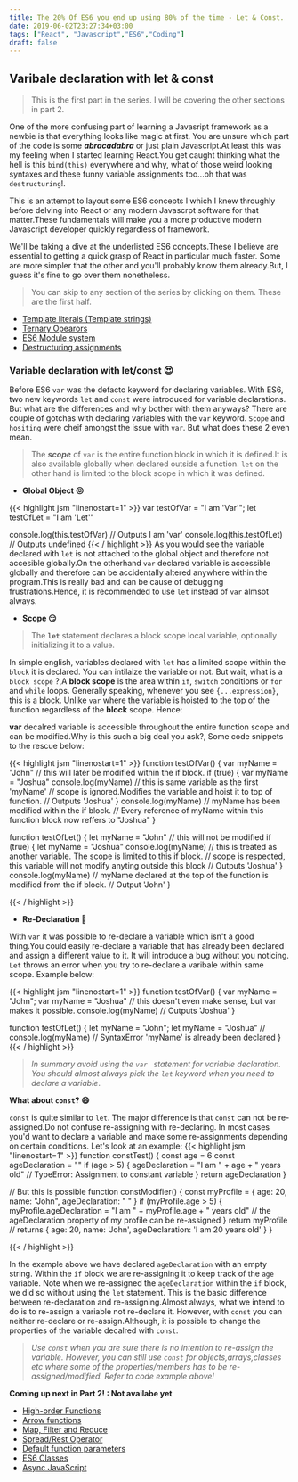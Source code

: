 ```yaml
---
title: The 20% Of ES6 you end up using 80% of the time - Let & Const.
date: 2019-06-02T23:27:34+03:00
tags: ["React", "Javascript","ES6","Coding"]
draft: false
---
```

## Varibale declaration with let & const
>  This is the first part in the series. I will be covering the other sections in part 2.

One of the more confusing part of learning a Javasript framework as a newbie is that everything looks like magic at first.
You are unsure which part of the code is some ***abracadabra*** or just plain Javascript.At least this was my feeling when I started learning React.You get caught thinking what the hell is this `bind(this)` everywhere and why, what of those weird looking syntaxes and these funny variable assignments too...oh that was `destructuring`!.

This is an attempt to layout some ES6 concepts I which I knew throughly before delving into React or any modern Javascrpt software for that matter.These fundamentals will make you a more productive modern Javascript developer quickly regardless of framework.

We'll be taking a dive at the underlisted ES6 concepts.These I believe are essential to getting a quick grasp of React in particular much faster. Some are more simpler that the other and you'll probably know them already.But, I guess it's fine to go over them nonetheless.




> You can skip to any section of the series by clicking on them. These are the first half.

* [Template literals (Template strings)](https://olajohn.me/post/es6-template-literals/)
* [Ternary Opearors](https://olajohn.me/post/es6-ternary-operators/)
* [ES6 Module system](https://olajohn.me/post/es6-module-system/)
* [Destructuring assignments](https://olajohn.me/post/es6-destructuring/)

### Variable declaration with let/const :heart_eyes:
Before ES6 ``var`` was the defacto keyword for declaring variables. With ES6, two new keywords ```let``` and ```const``` were introduced for variable declarations. But what are the differences and why bother with them anyways?
There are couple of gotchas with declaring variables with the ```var``` keyword. ```Scope``` and ```hositing``` were cheif amongst the issue with ```var```. But what does these 2 even mean.


> The ***scope*** of ```var``` is the entire function block in which it is defined.It is also available globally when declared outside a function. `let` on the other hand is limited to the block scope in which it was defined.

* **Global Object :confounded:**

{{< highlight jsm "linenostart=1" >}}
var testOfVar = "I am 'Var'";
let testOfLet = "I am 'Let'"

console.log(this.testOfVar) // Outputs I am 'var'
console.log(this.testOfLet) // Outputs undefined
{{< / highlight >}}
As you would see the variable declared with `let` is not attached to the global object and therefore not accesible globally.On the otherhand `var` declared variable is accessible globally and therefore can be accidentally altered anywhere within the program.This is really bad and can be cause of debugging frustrations.Hence, it is recommended to use `let` instead of `var` almsot always.

* **Scope :smirk:**

> The **`let`** statement declares a block scope local variable, optionally initializing it to a value.

In simple english, variables declared with `let` has a limited scope within the `block` it is declared. You can intilaize the variable or not. But wait, what is a `block scope` ?,A **block scope** is the area within `if`, `switch` conditions or `for` and `while` loops. Generally speaking, whenever you see `{...expression}`, this is a block. Unlike `var` where the variable is hoisted to the top of the function regardless of the **block** scope. Hence:

**var** decalred variable is accessible throughout the entire function scope and can be modified.Why is this such a big deal you ask?, Some code snippets to the rescue below:


{{< highlight jsm "linenostart=1" >}}
function testOfVar() {
  var myName = "John" // this will later be modified within the if block.
  if (true) {
    var myName = "Joshua"
    console.log(myName) // this is same variable as the first 'myName'
                        // scope is ignored.Modifies the variable and hoist it to top of function.
                        // Outputs 'Joshua'
  }
  console.log(myName) // myName has been modified within the if block.
                     // Every reference of myName within this function block now reffers to "Joshua"
}

function testOfLet() {
  let myName = "John" // this will not be modified
  if (true) {
    let myName = "Joshua"
    console.log(myName) // this is treated as another variable. The scope is limited to this if block.
                        // scope is respected, this variable will not modify anyting outside this block
                        // Outputs 'Joshua'
  }
  console.log(myName) // myName declared at the top of the function is modified from the if block.
                      // Output 'John'
}

{{< / highlight >}}


* **Re-Declaration :see_no_evil:**

With `var` it was possible to re-declare a variable which isn't a good thing.You could easily re-declare a variable that has already been declared and assign a different value to it. It will introduce a bug without you noticing. `Let` throws an error when you try to re-declare a varibale within same scope. Example below:

{{< highlight jsm "linenostart=1" >}}
function testOfVar() {
  var myName = "John";
  var myName = "Joshua" // this doesn't even make sense, but var makes it possible.
  console.log(myName)  // Outputs 'Joshua'
}

function testOfLet() {
  let myName = "John";
  let myName = "Joshua" //
  console.log(myName) // SyntaxError 'myName' is already been declared
}
{{< / highlight >}}

> *In summary avoid using the `var ` statement for variable declaration. You should almost always pick the `let` keyword when you need to declare a variable*.

**What about `const`? :smile:**

`const` is quite similar to ``let``. The major difference is that ``const`` can not be re-assigned.Do not confuse re-assigning with re-declaring. In most cases you'd want to declare a variable and make some re-assignments depending on certain conditions. Let's look at an example:
{{< highlight jsm "linenostart=1" >}}
function constTest() {
  const age = 6
  const ageDeclaration = ""
  if (age > 5) {
    ageDeclaration = "I am " + age + " years old" // TypeError: Assignment to constant variable
  }
  return ageDeclaration
}

// But this is possible
function constModifier() {
  const myProfile = { age: 20, name: "John", ageDeclaration: " " }
  if (myProfile.age > 5) {
    myProfile.ageDeclaration = "I am " + myProfile.age + " years old" // the ageDeclaration property of my profile can be re-assigned
  }
  return myProfile // returns { age: 20, name: 'John', ageDeclaration: 'I am 20 years old' }
}

{{< / highlight >}}

In the example above we have declared `ageDeclaration` with an empty string. Within the `if` block we are re-assigning it to keep track of the `age` variable. Note when we re-assigned the `ageDeclaration` within the `if` block, we did so without using the ``let`` statement. This is the basic difference between re-declaration and re-assigning.Almost always, what we intend to do is to re-assign a variable not re-declare it. However, with ``const`` you can neither re-declare or re-assign.Although, it is possible to change the properties of the variable decalred with ``const``.

> *Use `const` when you are sure there is no intention to re-assign the variable. However, you can still use ``const`` for objects,arrays,classes etc where some of the properties/members has to be re-assigned/modified. Refer to code example above!*



 **Coming up next in Part 2! : Not availabe yet**

* [High-order Functions](#high-order-functions)
* [Arrow functions](#arrow-functions)
* [Map, Filter and Reduce](#map-and-filter)
* [Spread/Rest Operator](#spread-rest-operator)
* [Default function parameters](#default-function-parameters)
* [ES6 Classes](#es6-classes)
* [Async JavaScript](#async-javascript)

